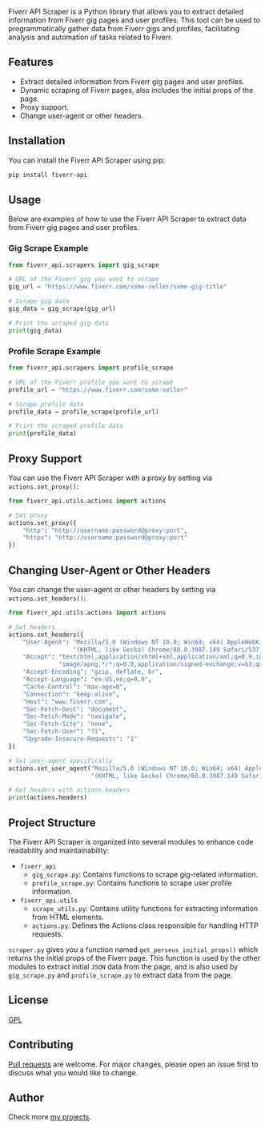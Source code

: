 Fiverr API Scraper is a Python library that allows you to extract detailed information from Fiverr gig pages and user
profiles. This tool can be used to programmatically gather data from Fiverr gigs and profiles, facilitating analysis and
automation of tasks related to Fiverr.

## Features

- Extract detailed information from Fiverr gig pages and user profiles.
- Dynamic scraping of Fiverr pages, also includes the initial props of the page.
- Proxy support.
- Change user-agent or other headers.

## Installation

You can install the Fiverr API Scraper using pip:

```bash
pip install fiverr-api
```

## Usage

Below are examples of how to use the Fiverr API Scraper to extract data from Fiverr gig pages and user profiles.

### Gig Scrape Example

```python
from fiverr_api.scrapers import gig_scrape

# URL of the Fiverr gig you want to scrape
gig_url = "https://www.fiverr.com/some-seller/some-gig-title"

# Scrape gig data
gig_data = gig_scrape(gig_url)

# Print the scraped gig data
print(gig_data)
```

### Profile Scrape Example

```python
from fiverr_api.scrapers import profile_scrape

# URL of the Fiverr profile you want to scrape
profile_url = "https://www.fiverr.com/some-seller"

# Scrape profile data
profile_data = profile_scrape(profile_url)

# Print the scraped profile data
print(profile_data)
```

## Proxy Support

You can use the Fiverr API Scraper with a proxy by setting via `actions.set_proxy()`:

```python
from fiverr_api.utils.actions import actions

# Set proxy
actions.set_proxy({
    "http": "http://username:password@proxy:port",
    "https": "http://username:password@proxy:port"
})
```

## Changing User-Agent or Other Headers

You can change the user-agent or other headers by setting via `actions.set_headers()`:

```python
from fiverr_api.utils.actions import actions

# Set headers
actions.set_headers({
    "User-Agent": "Mozilla/5.0 (Windows NT 10.0; Win64; x64) AppleWebKit/537.36 "
                  "(KHTML, like Gecko) Chrome/80.0.3987.149 Safari/537.36",
    "Accept": "text/html,application/xhtml+xml,application/xml;q=0.9,image/webp,"
              "image/apng,*/*;q=0.8,application/signed-exchange;v=b3;q=0.9",
    "Accept-Encoding": "gzip, deflate, br",
    "Accept-Language": "en-US,en;q=0.9",
    "Cache-Control": "max-age=0",
    "Connection": "keep-alive",
    "Host": "www.fiverr.com",
    "Sec-Fetch-Dest": "document",
    "Sec-Fetch-Mode": "navigate",
    "Sec-Fetch-Site": "none",
    "Sec-Fetch-User": "?1",
    "Upgrade-Insecure-Requests": "1"
})

# Set user-agent specifically
actions.set_user_agent("Mozilla/5.0 (Windows NT 10.0; Win64; x64) AppleWebKit/537.36 "
                       "(KHTML, like Gecko) Chrome/80.0.3987.149 Safari/537.36")

# Get headers with actions.headers
print(actions.headers)
```

## Project Structure

The Fiverr API Scraper is organized into several modules to enhance code readability and maintainability:

- `fiverr_api`
    - `gig_scrape.py`: Contains functions to scrape gig-related information.
    - `profile_scrape.py`: Contains functions to scrape user profile information.
- `fiverr_api.utils`
    - `scrape_utils.py`: Contains utility functions for extracting information from HTML elements.
    - `actions.py`: Defines the Actions class responsible for handling HTTP requests.

`scraper.py` gives you a function named `get_perseus_initial_props()` which returns the initial props of
the Fiverr page. This function is used by the other modules to extract initial `JSON` data from the page, and
is also used by `gig_scrape.py` and `profile_scrape.py` to extract data from the page.

## License

[GPL](https://choosealicense.com/licenses/gpl-3.0/)

## Contributing

[Pull requests](https://github.com/Bishwas-py/fiverr-scraping-api) are welcome.
For major changes, please open an issue first to discuss what you would like to change.

## Author

Check more [my projects](https://bishwas.net/projects).